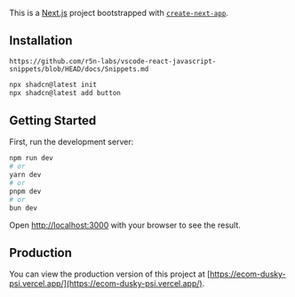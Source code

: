 This is a [Next.js](https://nextjs.org) project bootstrapped with [`create-next-app`](https://nextjs.org/docs/app/api-reference/cli/create-next-app).

## Installation

```
https://github.com/r5n-labs/vscode-react-javascript-snippets/blob/HEAD/docs/Snippets.md
```

```bash
npx shadcn@latest init
npx shadcn@latest add button
```

## Getting Started

First, run the development server:

```bash
npm run dev
# or
yarn dev
# or
pnpm dev
# or
bun dev
```

Open [http://localhost:3000](http://localhost:3000) with your browser to see the result.

## Production

You can view the production version of this project at [https://ecom-dusky-psi.vercel.app/](https://ecom-dusky-psi.vercel.app/).
